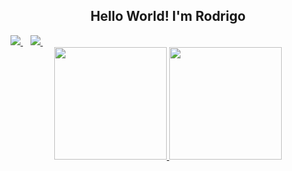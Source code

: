 <div align="center">

## Hello World! I'm Rodrigo
  
</div>

<div>
 <a href="https://www.linkedin.com/in/rodrigomafei">
    <img src="https://img.shields.io/badge/linkedin-%230077B5.svg?&style=for-the-badge&logo=linkedin&logoColor=white" />
  </a>&nbsp;&nbsp;
  <a href="https://www.instagram.com/rodrigo_mafei">
    <img src="https://img.shields.io/badge/instagram-%23E4405F.svg?&style=for-the-badge&logo=instagram&logoColor=white" />        
  </a>&nbsp;&nbsp;
  
  </div>

<div align="center">
  <a href="https://github.com/rodrigomafei">
  <img height="180em" src="https://github-readme-stats.vercel.app/api?username=rodrigomafei&show_icons=true&theme=midnight-purple&include_all_commits=true&count_private=true"/>
  <img height="180em" src="https://github-readme-stats.vercel.app/api/top-langs/?username=rodrigomafei&layout=compact&langs_count=7&theme=midnight-purple"/>
</div>

</div>
  
  ##
 
